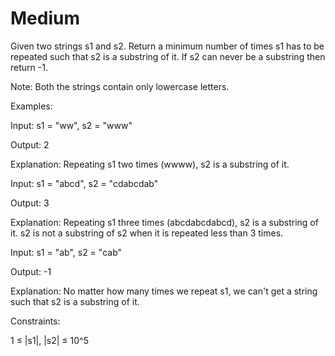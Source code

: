 # Medium

Given two strings s1 and s2. Return a minimum number of times s1 has to be repeated such that s2 is a substring of it. If s2 can never be a substring then return -1.

Note: Both the strings contain only lowercase letters.

Examples:

Input: s1 = "ww", s2 = "www"

Output: 2

Explanation: Repeating s1 two times (wwww), s2 is a substring of it.

Input: s1 = "abcd", s2 = "cdabcdab" 

Output: 3 

Explanation: Repeating s1 three times (abcdabcdabcd), s2 is a substring of it. s2 is not a substring of s2 when it is repeated less than 3 times.

Input: s1 = "ab", s2 = "cab"

Output: -1

Explanation: No matter how many times we repeat s1, we can't get a string such that s2 is a substring of it.


Constraints:

1 ≤ |s1|, |s2| ≤ 10^5

